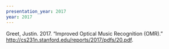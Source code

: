 ```yaml
---
presentation_year: 2017
year: 2017
---
```


Greet, Justin. 2017. “Improved Optical Music Recognition (OMR).” <a href="http://cs231n.stanford.edu/reports/2017/pdfs/20.pdf">http://cs231n.stanford.edu/reports/2017/pdfs/20.pdf</a>.